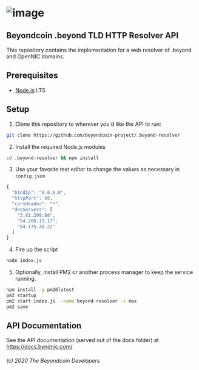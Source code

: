 # ![image](https://cdn.beyondcoin.io/images/common/dot-beyond.png)

## Beyondcoin .beyond TLD HTTP Resolver API

This repository contains the implementation for a web resolver of .beyond and OpenNIC domains.

## Prerequisites

* [Node.js](https://nodejs.org/) LTS

## Setup

1) Clone this repository to wherever you'd like the API to run:

```bash
git clone https://github.com/beyondcoin-project/.beyond-resolver
```

2) Install the required Node.js modules

```bash
cd .beyond-resolver && npm install
```

3) Use your favorite text editor to change the values as necessary in `config.json`

```javascript
{
  "bindIp": "0.0.0.0",
  "httpPort": 80,
  "corsHeader": "*",
  "dnsServers": [
    "3.81.209.88",
    "54.208.13.17",
    "54.175.30.22"
  ]
}

```

4) Fire up the script

```bash
node index.js
```

5) Optionally, install PM2 or another process manager to keep the service running.

```bash
npm install -g pm2@latest
pm2 startup
pm2 start index.js --name beyond-resolver -i max
pm2 save
```

## API Documentation

See the API documentation (served out of the docs folder) at https://docs.byndnic.com/

###### (c) 2020 The Beyondcoin Developers
